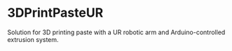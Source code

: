 # 3DPrintPasteUR
Solution for 3D printing paste with a UR robotic arm and Arduino-controlled extrusion system.
